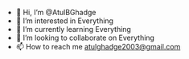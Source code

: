- 👋 Hi, I’m @AtulBGhadge
- 👀 I’m interested in Everything
- 🌱 I’m currently learning Everything
- 💞️ I’m looking to collaborate on Everything
- 📫 How to reach me atulghadge2003@gmail.com
